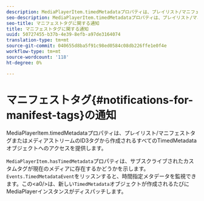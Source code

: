 ```yaml
---
description: MediaPlayerItem.timedMetadataプロパティは、プレイリスト/マニフェストタグまたはメディアストリームのID3タグから作成されるすべてのTimedMetadataオブジェクトへのアクセスを提供します。
seo-description: MediaPlayerItem.timedMetadataプロパティは、プレイリスト/マニフェストタグまたはメディアストリームのID3タグから作成されるすべてのTimedMetadataオブジェクトへのアクセスを提供します。
seo-title: マニフェストタグに関する通知
title: マニフェストタグに関する通知
uuid: 50727455-b37b-4e39-8efb-a97de3164074
translation-type: tm+mt
source-git-commit: 040655d8ba5f91c98ed0584c08db226ffe1e0f4e
workflow-type: tm+mt
source-wordcount: '118'
ht-degree: 0%

---
```



# マニフェストタグ{#notifications-for-manifest-tags}の通知

MediaPlayerItem.timedMetadataプロパティは、プレイリスト/マニフェストタグまたはメディアストリームのID3タグから作成されるすべてのTimedMetadataオブジェクトへのアクセスを提供します。

<!--<a id="section_9A22F6F1EA1F4F0C9E0C7687D12AA4AA"></a>-->

`MediaPlayerItem.hasTimedMetadata`プロパティは、サブスクライブされたカスタムタグが現在のメディアに存在するかどうかを示します。 `Events.TimedMetadataEvent`をリッスンすると、時間指定メタデータを監視できます。この&lt;a0/>は、新しい`TimedMetadata`オブジェクトが作成されるたびにMediaPlayerインスタンスがディスパッチします。
